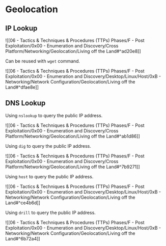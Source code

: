# Geolocation

## IP Lookup

![[06 - Tactics & Techniques & Procedures (TTPs) Phases/F - Post Exploitation/0x00 - Enumeration and Discovery/Cross Platform/Networking/Geolocation/Living off the Land#^ad20e8]]

Can be reused with `wget` command.

![[06 - Tactics & Techniques & Procedures (TTPs) Phases/F - Post Exploitation/0x00 - Enumeration and Discovery/Desktop/Linux/Host/0xB - Networking/Network Configuration/Geolocation/Living off the Land#^dfae8e]]

## DNS Lookup

Using `nslookup` to query the public IP address.

![[06 - Tactics & Techniques & Procedures (TTPs) Phases/F - Post Exploitation/0x00 - Enumeration and Discovery/Cross Platform/Networking/Geolocation/Living off the Land#^ab1d86]]

Using `dig` to query the public IP address.

![[06 - Tactics & Techniques & Procedures (TTPs) Phases/F - Post Exploitation/0x00 - Enumeration and Discovery/Cross Platform/Networking/Geolocation/Living off the Land#^7b9271]]

Using `host` to query the public IP address.

![[06 - Tactics & Techniques & Procedures (TTPs) Phases/F - Post Exploitation/0x00 - Enumeration and Discovery/Desktop/Linux/Host/0xB - Networking/Network Configuration/Geolocation/Living off the Land#^ce4b6d]]

Using `drill` to query the public IP address.

![[06 - Tactics & Techniques & Procedures (TTPs) Phases/F - Post Exploitation/0x00 - Enumeration and Discovery/Desktop/Linux/Host/0xB - Networking/Network Configuration/Geolocation/Living off the Land#^6b72a4]]